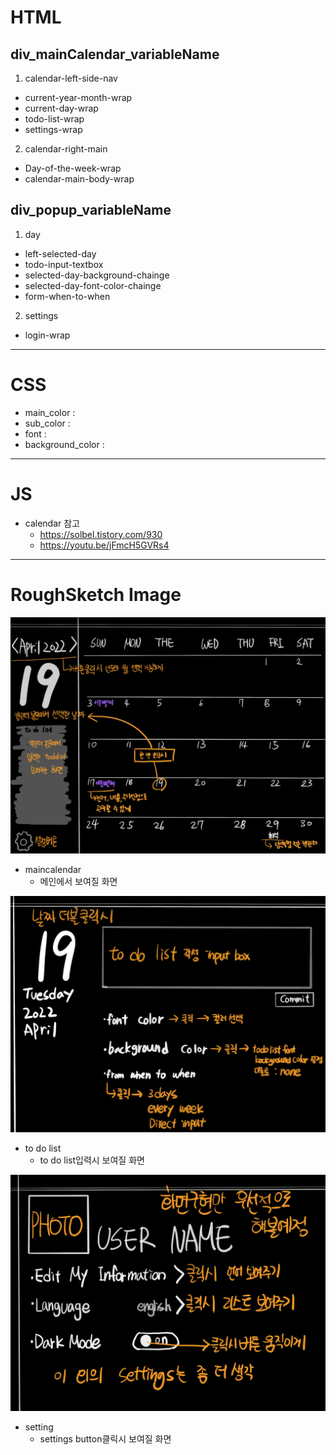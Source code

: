 # HTML
## div_mainCalendar_variableName

1. calendar-left-side-nav
- current-year-month-wrap
- current-day-wrap
- todo-list-wrap
- settings-wrap
2. calendar-right-main
- Day-of-the-week-wrap
- calendar-main-body-wrap
## div_popup_variableName
1. day
<!-- 현재 날짜 클릭했을 때 뜨는 팝업 
from when to when 은 날짜 설정으로 dateType필요-->
- left-selected-day
- todo-input-textbox
- selected-day-background-chainge
- selected-day-font-color-chainge
- form-when-to-when
2. settings
<!-- setting button 클릭했을 때 뜨는 팝업
화면 구현만 할 예정 로그인... -->
- login-wrap
---
# CSS
- main_color :
- sub_color :  
- font :   
- background_color : 
<!-- 1. calendar 
2. navigation
3. popup-day
4. popup-settings -->
---
# JS
- calendar 참고
    - https://solbel.tistory.com/930
    - https://youtu.be/jFmcH5GVRs4
---
# RoughSketch Image
![roughSketch_1](/img/roughSketch_1.jpeg)
- maincalendar
    - 메인에서 보여질 화면

![roughSketch_2](/img/roughSketch_2.jpeg)
- to do list
    - to do list입력시 보여질 화면

![roughSketch_3](/img/roughSketch_3.jpeg)
- setting 
    - settings button클릭시 보여질 화면